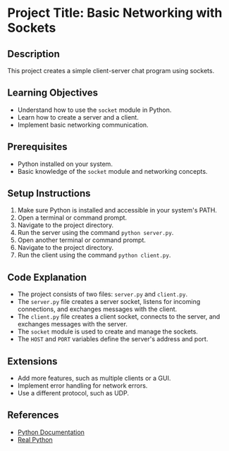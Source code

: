 # Project Title: Basic Networking with Sockets

## Description
This project creates a simple client-server chat program using sockets.

## Learning Objectives
- Understand how to use the `socket` module in Python.
- Learn how to create a server and a client.
- Implement basic networking communication.

## Prerequisites
- Python installed on your system.
- Basic knowledge of the `socket` module and networking concepts.

## Setup Instructions
1.  Make sure Python is installed and accessible in your system's PATH.
2.  Open a terminal or command prompt.
3.  Navigate to the project directory.
4.  Run the server using the command `python server.py`.
5.  Open another terminal or command prompt.
6.  Navigate to the project directory.
7.  Run the client using the command `python client.py`.

## Code Explanation
- The project consists of two files: `server.py` and `client.py`.
- The `server.py` file creates a server socket, listens for incoming connections, and exchanges messages with the client.
- The `client.py` file creates a client socket, connects to the server, and exchanges messages with the server.
- The `socket` module is used to create and manage the sockets.
- The `HOST` and `PORT` variables define the server's address and port.

## Extensions
- Add more features, such as multiple clients or a GUI.
- Implement error handling for network errors.
- Use a different protocol, such as UDP.

## References
- [Python Documentation](https://docs.python.org/3/)
- [Real Python](https://realpython.com/)
